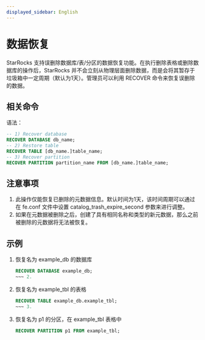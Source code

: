 ```yaml
---
displayed_sidebar: English
---
```


# 数据恢复

StarRocks 支持误删除数据库/表/分区的数据恢复功能。在执行删除表格或删除数据库的操作后，StarRocks 并不会立刻从物理层面删除数据，而是会将其暂存于垃圾箱中一定周期（默认为1天）。管理员可以利用 RECOVER 命令来恢复误删除的数据。

## 相关命令

语法：

```sql
-- 1) Recover database
RECOVER DATABASE db_name;
-- 2) Restore table
RECOVER TABLE [db_name.]table_name;
-- 3) Recover partition
RECOVER PARTITION partition_name FROM [db_name.]table_name;
```

## 注意事项

1. 此操作仅能恢复已删除的元数据信息。默认时间为1天，该时间周期可以通过在 fe.conf 文件中设置 catalog_trash_expire_second 参数来进行调整。
2. 如果在元数据被删除之后，创建了具有相同名称和类型的新元数据，那么之前被删除的元数据将无法被恢复。

## 示例

1. 恢复名为 example_db 的数据库

   ```sql
   RECOVER DATABASE example_db;
   ~~~ 2.
   
   ```

2. 恢复名为 example_tbl 的表格

   ```sql
   RECOVER TABLE example_db.example_tbl;
   ~~~ 3.
   
   ```

3. 恢复名为 p1 的分区，在 example_tbl 表格中

   ```sql
   RECOVER PARTITION p1 FROM example_tbl;
   ```
